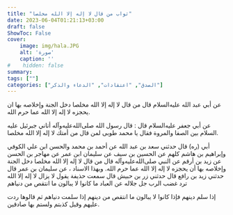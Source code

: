```yaml
---
title: "ثواب من قال لا إله إلا الله مخلصا"
date: 2023-06-04T01:21:13+03:00
draft: false
ShowToc: False
cover:
    image: img/hala.JPG
    alt: 'صورة'
    caption: ''
#    hidden: false
summary: 
tags: [""]
categories: ["الصدق", "اعتقادات", "الدعاء والذكر"]
---
```

عن أبي عبد الله عليه‌السلام قال من قال لا إله
إلا الله مخلصا دخل الجنة وإخلاصه بها ان يحجزه لا إله إلا الله عما
حرم الله.

عن أبي جعفر عليه‌السلام قال : قال رسول الله صلى‌الله‌عليه‌وآله أتاني جبرئيل عليه
السلام بين الصفا والمروة فقال يا محمد طوبى لمن قال من أمتك لا إله إلا
الله مخلصا.

أبي (ره) قال حدثني سعد بن عبد الله عن أحمد بن محمد والحسن
ابن علي الكوفي وإبراهيم بن هاشم كلهم عن الحسين بن سيف عن سليمان
ابن عمر عن مهاجر بن الحسن عن زيد بن أرقم عن النبي صلى‌الله‌عليه‌وآله قال
من قال لا إله إلا الله مخلصا دخل الجنة وإخلاصه بها أن يحجزه لا إله
إلا الله عما حرم الله.
وبهذا الاسناد ، عن سليمان بن عمر قال حدثني زيد بن رافع قال
حدثني زر بن حبيش قال سمعت حذيفة يقول لا يزال لا إله إلا الله ترد
غضب الرب جل جلاله عن العباد ما كانوا لا يبالون ما انتقص من دنياهم
 
إذا سلم دينهم فإذا كانوا لا يبالون ما انتقص من دينهم إذا سلمت دنياهم
ثم قالوها ردت عليهم وقيل كذبتم ولستم بها صادقين.

